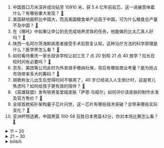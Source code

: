 1. 中国首口万米深井成功钻至 10910 米，获 5.4 亿年前岩芯，这一进展意味着什么？有哪些重大发现？ [:link:](https://www.zhihu.com/question/12816004551)
2. 美国耕地面积比中国大，而且美国粮食单产远高于中国，可为什么粮食总产量不及中国？ [:link:](https://www.zhihu.com/question/12625269676)
3. 在《哪吒》中如果让申公豹去完成培养灵珠的任务，他能做的比太乙真人好吗？ [:link:](https://www.zhihu.com/question/12662918849)
4. 陕西一名阿尔茨海默病患者接受手术后恢复认知，这种治疗方法的科学原理是什么？医学界怎么看？ [:link:](https://www.zhihu.com/question/12698087017)
5. 如何看待重庆一家长投诉学校让初三生 7 点 20 到校 21 点 40 放学？拉长在校时间有必要吗？ [:link:](https://www.zhihu.com/question/12674438077)
6. 京东、美团等公司此时为外卖骑手缴纳社保，背后有哪些商业考量？能为抢占市场带来多大的筹码？ [:link:](https://www.zhihu.com/question/12817920479)
7. 胡歌称女儿出生后觉得时间不够用了，40 岁已经进入人生倒计时，这是育儿焦虑吗？如何给孩子更有效的陪伴？ [:link:](https://www.zhihu.com/question/12689906783)
8. 《英雄联盟》发布铁男圣堂级皮肤「萨恩·乌祖尔」如何评价该皮肤的制作水准及官方售价？ [:link:](https://www.zhihu.com/question/12785943096)
9. 全球首款拓扑架构量子芯片问世，这一芯片有哪些技术突破？会带来哪些实际变化？ [:link:](https://www.zhihu.com/question/12784048864)
10. 亚洲杯预选赛，中国男篮 100-58 狂胜日本男篮42分，你对本场比赛怎么看？ [:link:](https://www.zhihu.com/question/12837216546)
<details>
<summary>11 ~ 20</summary>

11. 如何评价《一人之下》705话情报？ [:link:](https://www.zhihu.com/question/12712394229)
12. 2025 LCK CUP 败者组 GENG 3:2 击败 NS挺进败者组决赛，如何评价这场比赛？ [:link:](https://www.zhihu.com/question/12847534522)
13. 对于上班族来说，有什么准备起来比较简单的减脂餐万能搭配公式？ [:link:](https://www.zhihu.com/question/11897644543)
14. 即将进入 3 月份，马上就毕业踏入社会进入职场了，很焦虑，这段时间我该做点什么？ [:link:](https://www.zhihu.com/question/12721863624)
15. 特朗普称美国可能与中国达成新的贸易协议，可能会有哪些变化？ [:link:](https://www.zhihu.com/question/12827086786)
16. 中韩将就 LG 杯发布联合声明：中韩日三国将共同组建赛事仲裁委员会，这是否意味着柯洁争议得到解决？ [:link:](https://www.zhihu.com/question/12704249058)
17. 山东大学金融工程、世界史、土木工程等 27 个专业暂停招生，传递了哪些信号？ [:link:](https://www.zhihu.com/question/12782828062)
18. 为什么刘彻一个在深宫中长大的皇帝这么懂军事? [:link:](https://www.zhihu.com/question/12420683881)
19. 支付宝为什么无法成为世界性的支付工具？ [:link:](https://www.zhihu.com/question/9355858332)
20. 外卖市场战火重燃，京东入局到底为外卖市场带来了什么？外卖企业该如何做才能留住用户？ [:link:](https://www.zhihu.com/question/12818648472)
</details>
<details>
<summary>21 ~ 30</summary>

21. 如何看待博主举报《哪吒 2》宣扬暴力不适合带孩子观看？家长应怎样引导孩子正确看待电影中的情节？ [:link:](https://www.zhihu.com/question/12799527197)
22. 1965年苏联海军能挡住1942年的日本联合舰队吗? [:link:](https://www.zhihu.com/question/12294250925)
23. 北洋水师最后为什么不抵抗？ [:link:](https://www.zhihu.com/question/12445928875)
24. 北京影博 IMAX GT 厅《哪吒 2》电影票被炒到 2775 元，这个厅为啥这么贵？这价格合法吗？ [:link:](https://www.zhihu.com/question/12844114763)
25. 《我是哪吒 2》 被批诈骗，曾被影迷误当作《哪吒 1》续篇，这是蹭热度骗票房吗？IP 创作边界在哪？ [:link:](https://www.zhihu.com/question/12417920639)
26. 如何饮食才是真正的健康饮食？ [:link:](https://www.zhihu.com/question/410733452)
27. 《盗梦空间》结尾男主是回到现实了吗？ [:link:](https://www.zhihu.com/question/444067602)
28. 董明珠称已找到格力接班人，作为格力接班人需具备哪些能力？要从董明珠手里接过来的，是什么班 ？ [:link:](https://www.zhihu.com/question/12805809324)
29. RTS 游戏为什么会没落？ [:link:](https://www.zhihu.com/question/61749626)
30. 如何评价《天国拯救2》的【绝境丧钟】任务？ [:link:](https://www.zhihu.com/question/12782357756)
</details><details>
<summary>bilibili</summary>

</details>